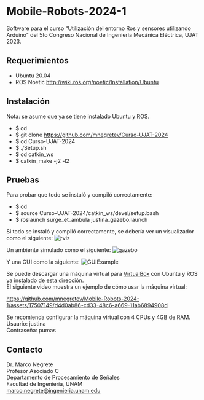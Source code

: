 # Mobile-Robots-2024-1
Software para el curso “Utilización del entorno Ros y sensores utilizando Arduino" del 5to Congreso Nacional de Ingeniería Mecánica Eléctrica, UJAT 2023.

## Requerimientos

* Ubuntu 20.04
* ROS Noetic http://wiki.ros.org/noetic/Installation/Ubuntu

## Instalación

Nota: se asume que ya se tiene instalado Ubuntu y ROS.

* $ cd
* $ git clone https://github.com/mnegretev/Curso-UJAT-2024
* $ cd Curso-UJAT-2024
* $ ./Setup.sh
* $ cd catkin_ws
* $ catkin_make -j2 -l2

## Pruebas

Para probar que todo se instaló y compiló correctamente:

* $ cd 
* $ source Curso-UJAT-2024/catkin_ws/devel/setup.bash
* $ roslaunch surge_et_ambula justina_gazebo.launch

Si todo se instaló y compiló correctamente, se debería ver un visualizador como el siguiente:
![rviz](https://github.com/mnegretev/Mobile-Robots-2024-1/assets/17507149/f4642036-ca45-4ab8-be41-d23bc4ab3720)

Un ambiente simulado como el siguiente:
![gazebo](https://github.com/mnegretev/Mobile-Robots-2024-1/assets/17507149/d8d33093-51f2-4ce1-81a3-79339f86506c)

Y una GUI como la siguiente:
![GUIExample](https://github.com/mnegretev/Mobile-Robots-2024-1/assets/17507149/ee62eb5d-ddf8-45f3-a16a-88a9a45a0721)

Se puede descargar una máquina virtual para [VirtualBox](https://www.virtualbox.org/wiki/Downloads) con Ubuntu y ROS ya instalado de [esta dirección.](https://drive.google.com/drive/folders/1T-gDsEb5Opl4gbx2qPQYEelyPnEe91Yk?usp=share_link) <br>
El siguiente video muestra un ejemplo de cómo usar la máquina virtual:

https://github.com/mnegretev/Mobile-Robots-2024-1/assets/17507149/d4d0ab86-cd33-48c6-a669-11ab6894908d

Se recomienda configurar la máquina virtual con 4 CPUs y 4GB de RAM.<br>
Usuario: justina <br>
Contraseña: pumas


## Contacto
Dr. Marco Negrete<br>
Profesor Asociado C<br>
Departamento de Procesamiento de Señales<br>
Facultad de Ingeniería, UNAM <br>
marco.negrete@ingenieria.unam.edu<br>
